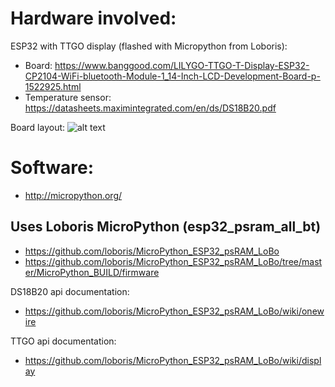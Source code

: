 # Hardware involved:
ESP32 with TTGO display (flashed with Micropython from Loboris):
* Board: https://www.banggood.com/LILYGO-TTGO-T-Display-ESP32-CP2104-WiFi-bluetooth-Module-1_14-Inch-LCD-Development-Board-p-1522925.html
* Temperature sensor: https://datasheets.maximintegrated.com/en/ds/DS18B20.pdf

Board layout:
![alt text](https://user-images.githubusercontent.com/20520240/69371506-03c1d200-0cb1-11ea-91ba-818778235c49.jpeg "Board layout")

# Software:
* http://micropython.org/

## Uses Loboris MicroPython (esp32_psram_all_bt)
* https://github.com/loboris/MicroPython_ESP32_psRAM_LoBo
* https://github.com/loboris/MicroPython_ESP32_psRAM_LoBo/tree/master/MicroPython_BUILD/firmware

DS18B20 api documentation:
* https://github.com/loboris/MicroPython_ESP32_psRAM_LoBo/wiki/onewire

TTGO api documentation:
* https://github.com/loboris/MicroPython_ESP32_psRAM_LoBo/wiki/display
